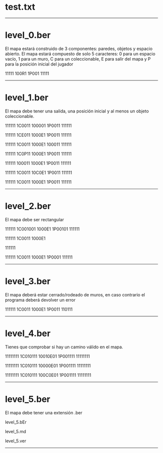 	
# test.txt









________________________________________________________________________________________________________________________________________



	
# level_0.ber


El mapa estará construido de 3 componentes: paredes, objetos y espacio abierto. El mapa estará compuesto de solo 5 caracteres: 0 para un espacio vacío, 1 para un
muro, C para un coleccionable, E para salir del mapa y P para la posición inicial
del jugador

11111
100R1
1P001
11111



________________________________________________________________________________________________________________________________________



	
# level_1.ber


El mapa debe tener una salida, una posición inicial y al menos un objeto coleccionable.

111111
1C0011
100001
1P0011
111111





111111
1CE011
1000E1
1P0011
111111





111111
1C0011
1000E1
100011
111111





111111
1C0P11
1000E1
1P0011
111111





111111
100011
1000E1
1P0011
111111





111111
1C0011
10C0E1
1P0011
111111





111111
1C0011
1000E1
1P0011
111111






________________________________________________________________________________________________________________________________________



	
# level_2.ber


El mapa debe ser rectangular







111111
1C001001
1000E1
1P00101
111111





111111
1C0011
1000E1

111111





111111
1C0011
1000E1
1P0001
111111






________________________________________________________________________________________________________________________________________



	
# level_3.ber


El mapa deberá estar cerrado/rodeado de muros, en caso contrario el programa
deberá devolver un error

111111
1C0011
1000E1
1P0011
110111






________________________________________________________________________________________________________________________________________



	
# level_4.ber


Tienes que comprobar si hay un camino válido en el mapa.

11111111
1C010111
10010E01
1P001111
11111111





11111111
1C010111
10000E01
1P001111
11111111





11111111
1C010111
100C0E01
1P001111
11111111






________________________________________________________________________________________________________________________________________



	
# level_5.ber


El mapa debe tener una extensión .ber

level_5.bEr




level_5.md




level_5.ver






________________________________________________________________________________________________________________________________________



